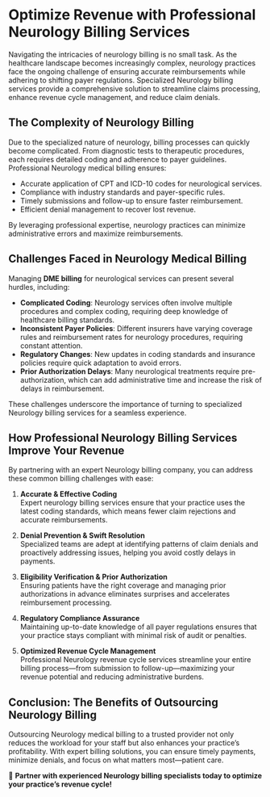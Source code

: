 # Optimize Revenue with Professional Neurology Billing Services

Navigating the intricacies of neurology billing is no small task. As the healthcare landscape becomes increasingly complex, neurology practices face the ongoing challenge of ensuring accurate reimbursements while adhering to shifting payer regulations. Specialized Neurology billing services provide a comprehensive solution to streamline claims processing, enhance revenue cycle management, and reduce claim denials.

## The Complexity of Neurology Billing

Due to the specialized nature of neurology, billing processes can quickly become complicated. From diagnostic tests to therapeutic procedures, each requires detailed coding and adherence to payer guidelines. Professional Neurology medical billing ensures:

- Accurate application of CPT and ICD-10 codes for neurological services.
- Compliance with industry standards and payer-specific rules.
- Timely submissions and follow-up to ensure faster reimbursement.
- Efficient denial management to recover lost revenue.

By leveraging professional expertise, neurology practices can minimize administrative errors and maximize reimbursements.

## Challenges Faced in Neurology Medical Billing

Managing **DME billing** for neurological services can present several hurdles, including:

- **Complicated Coding**: Neurology services often involve multiple procedures and complex coding, requiring deep knowledge of healthcare billing standards.
- **Inconsistent Payer Policies**: Different insurers have varying coverage rules and reimbursement rates for neurology procedures, requiring constant attention.
- **Regulatory Changes**: New updates in coding standards and insurance policies require quick adaptation to avoid errors.
- **Prior Authorization Delays**: Many neurological treatments require pre-authorization, which can add administrative time and increase the risk of delays in reimbursement.

These challenges underscore the importance of turning to specialized Neurology billing services for a seamless experience.

## How Professional Neurology Billing Services Improve Your Revenue

By partnering with an expert Neurology billing company, you can address these common billing challenges with ease:

1. **Accurate & Effective Coding**  
   Expert neurology billing services ensure that your practice uses the latest coding standards, which means fewer claim rejections and accurate reimbursements.
   
2. **Denial Prevention & Swift Resolution**  
   Specialized teams are adept at identifying patterns of claim denials and proactively addressing issues, helping you avoid costly delays in payments.

3. **Eligibility Verification & Prior Authorization**  
   Ensuring patients have the right coverage and managing prior authorizations in advance eliminates surprises and accelerates reimbursement processing.

4. **Regulatory Compliance Assurance**  
   Maintaining up-to-date knowledge of all payer regulations ensures that your practice stays compliant with minimal risk of audit or penalties.

5. **Optimized Revenue Cycle Management**  
   Professional Neurology revenue cycle services streamline your entire billing process—from submission to follow-up—maximizing your revenue potential and reducing administrative burdens.

## Conclusion: The Benefits of Outsourcing Neurology Billing

Outsourcing Neurology medical billing to a trusted provider not only reduces the workload for your staff but also enhances your practice’s profitability. With expert billing solutions, you can ensure timely payments, minimize denials, and focus on what matters most—patient care.

🚀 **Partner with experienced Neurology billing specialists today to optimize your practice’s revenue cycle!**
